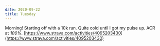 ```yaml
---
date: 2020-09-22
title: Tuesday
---
```


Morning! Starting off with a 10k run. Quite cold until I got my pulse up. ACR at *100%*.
[https://www.strava.com/activities/4095203430](https://www.strava.com/activities/4095203430)
